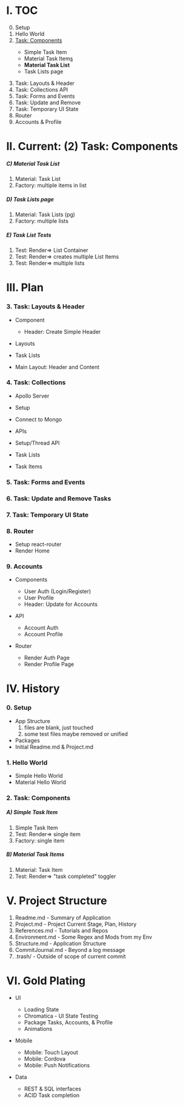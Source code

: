 # I. TOC
<ol start="0">
  <li>Setup</li>
  <li>Hello World</li>
  <li><u>Task: Components</u></li>
    <ul>
      <li>Simple Task Item</li>
      <li>Material Task Item<u>s</u></li>
      <li><strong>Material Task List</strong></li>
      <li>Task Lists page</li>
    </ul>
</ol>
<ol start="3">
  <li>Task: Layouts & Header</li>
  <li>Task: Collections API</li>
  <li>Task: Forms and Events</li>
  <li>Task: Update and Remove</li>
  <li>Task: Temporary UI State</li>
  <li>Router</li>
  <li>Accounts & Profile</li>
</ol>


# II. Current: (2) Task: Components
##### C) Material Task List
  1. Material:            Task List
  1. Factory:             multiple items in list

##### D) Task Lists page
  1. Material:            Task Lists (pg)
  1. Factory:             multiple lists

##### E) Task List Tests
  1. Test: Render=>       List Container
  1. Test: Render=>       creates multiple List Items
  1. Test: Render=>       multiple lists

# III. Plan
### 3. Task: Layouts & Header
* Component
  *  Header: Create Simple Header

*  Layouts
  *  Task Lists
  *  Main Layout: Header and Content

### 4. Task: Collections
*  Apollo Server
  *  Setup
  *  Connect to Mongo

*  APIs
  *  Setup/Thread API
  *  Task Lists
  *  Task Items

### 5. Task: Forms and Events
### 6. Task: Update and Remove Tasks
### 7. Task: Temporary UI State

### 8. Router
* Setup react-router
* Render Home

### 9. Accounts
* Components
  * User Auth (Login/Register)
  * User Profile
  * Header: Update for Accounts

* API
  * Account Auth
  * Account Profile

* Router
  * Render Auth Page
  * Render Profile Page

# IV. History
### 0. Setup
* App Structure
  1. files are blank, just touched
  1. some test files maybe removed or unified
* Packages
* Initial Readme.md & Project.md

### 1. Hello World
* Simple Hello World
* Material Hello World

### 2. Task: Components
##### A) Simple Task Item
  1. Simple Task Item
  1. Test: Render=>     single item
  1. Factory:           single item

##### B) Material Task Items
  1. Material:            Task Item
  1. Test: Render=>       "task completed" toggler


# V. Project Structure
1. Readme.md         - Summary of Application
1. Project.md        - Project Current Stage, Plan, History
1. References.md     - Tutorials and Repos
1. Environment.md    - Some Regex and Mods from my Env
1. Structure.md      - Application Structure
1. CommitJournal.md  - Beyond a log message
1. .trash/           - Outside of scope of current commit


# VI. Gold Plating
* UI
  * Loading State
  * Chromatica - UI State Testing
  * Package Tasks, Accounts, & Profile
  * Animations

* Mobile
  * Mobile: Touch Layout
  * Mobile: Cordova
  * Mobile: Push Notifications

* Data
  * REST & SQL interfaces
  * ACID Task completion
